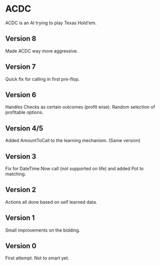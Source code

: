 ACDC
====

ACDC is an AI trying to play Texas Hold'em.

Version 8
---------
Made ACDC way more aggressive.

Version 7
---------
Quick fix for calling in first pre-flop.

Version 6
---------
Handles Checks as certain outcomes (profit wise). Random selection of profitable options.

Version 4/5
-----------
Added AmountToCall to the learning mechanism. (Same version)

Version 3
---------
Fix for DateTime.Now call (not supported on life) and added Pot to matching.

Version 2
---------
Actions all done based on self learned data.

Version 1
---------
Small improvements on the bidding.

Version 0
---------
First attempt. Not to smart yet.